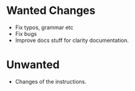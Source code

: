 # Wanted Changes
- Fix typos, grammar etc
- Fix bugs
- Improve docs stuff for clarity documentation.

# Unwanted
- Changes of the instructions.
